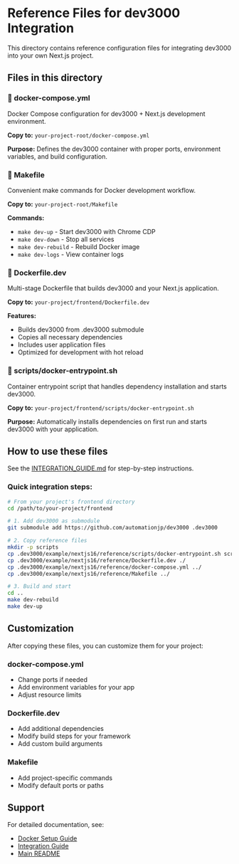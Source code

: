 # Reference Files for dev3000 Integration

This directory contains reference configuration files for integrating dev3000 into your own Next.js project.

## Files in this directory

### 📄 docker-compose.yml
Docker Compose configuration for dev3000 + Next.js development environment.

**Copy to:** `your-project-root/docker-compose.yml`

**Purpose:** Defines the dev3000 container with proper ports, environment variables, and build configuration.

### 📄 Makefile
Convenient make commands for Docker development workflow.

**Copy to:** `your-project-root/Makefile`

**Commands:**
- `make dev-up` - Start dev3000 with Chrome CDP
- `make dev-down` - Stop all services
- `make dev-rebuild` - Rebuild Docker image
- `make dev-logs` - View container logs

### 📄 Dockerfile.dev
Multi-stage Dockerfile that builds dev3000 and your Next.js application.

**Copy to:** `your-project/frontend/Dockerfile.dev`

**Features:**
- Builds dev3000 from .dev3000 submodule
- Copies all necessary dependencies
- Includes user application files
- Optimized for development with hot reload

### 📂 scripts/docker-entrypoint.sh
Container entrypoint script that handles dependency installation and starts dev3000.

**Copy to:** `your-project/frontend/scripts/docker-entrypoint.sh`

**Purpose:** Automatically installs dependencies on first run and starts dev3000 with your application.

## How to use these files

See the [INTEGRATION_GUIDE.md](../INTEGRATION_GUIDE.md) for step-by-step instructions.

### Quick integration steps:

```bash
# From your project's frontend directory
cd /path/to/your-project/frontend

# 1. Add dev3000 as submodule
git submodule add https://github.com/automationjp/dev3000 .dev3000

# 2. Copy reference files
mkdir -p scripts
cp .dev3000/example/nextjs16/reference/scripts/docker-entrypoint.sh scripts/
cp .dev3000/example/nextjs16/reference/Dockerfile.dev ./
cp .dev3000/example/nextjs16/reference/docker-compose.yml ../
cp .dev3000/example/nextjs16/reference/Makefile ../

# 3. Build and start
cd ..
make dev-rebuild
make dev-up
```

## Customization

After copying these files, you can customize them for your project:

### docker-compose.yml
- Change ports if needed
- Add environment variables for your app
- Adjust resource limits

### Dockerfile.dev
- Add additional dependencies
- Modify build steps for your framework
- Add custom build arguments

### Makefile
- Add project-specific commands
- Modify default ports or paths

## Support

For detailed documentation, see:
- [Docker Setup Guide](../../docs/user-guide/docker-setup.md)
- [Integration Guide](../INTEGRATION_GUIDE.md)
- [Main README](../README.md)
